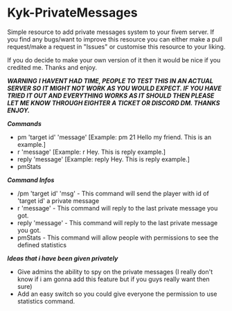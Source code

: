 # Kyk-PrivateMessages
Simple resource to add private messages system to your fivem server.
If you find any bugs/want to improve this resource you can either make a pull request/make a request in "Issues" or customise this resource to your liking.

If you do decide to make your own version of it then it would be nice if you credited me. Thanks and enjoy.

***WARNING***
***I HAVENT HAD TIME, PEOPLE TO TEST THIS IN AN ACTUAL SERVER SO IT MIGHT NOT WORK AS YOU WOULD EXPECT. IF YOU HAVE TRIED IT OUT AND EVERYTHING WORKS AS IT SHOULD THEN PLEASE LET ME KNOW THROUGH EIGHTER A TICKET OR DISCORD DM. THANKS ENJOY.***

***Commands***
- pm 'target id' 'message' [Example: pm 21 Hello my friend. This is an example.]
- r 'message' [Example: r Hey. This is reply example.]
- reply 'message' [Example: reply Hey. This is reply example.]
- pmStats

***Command Infos***
- /pm 'target id' 'msg' - This command will send the player with id of 'target id' a private message
- r 'message' - This command will reply to the last private message you got.
- reply 'message' - This command will reply to the last private message you got.
- pmStats - This command will allow people with permissions to see the defined statistics

***Ideas that i have been given privately***
- Give admins the ability to spy on the private messages (I really don't know if i am gonna add this feature but if you guys really want then sure)
- Add an easy switch so you could give everyone the permission to use statistics command.